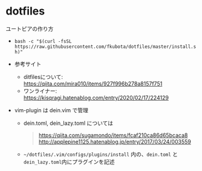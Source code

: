 # dotfiles

ユートピアの作り方
- ```bash -c "$(curl -fsSL https://raw.githubusercontent.com/fkubota/dotfiles/master/install.sh)"```

- 参考サイト
	- ditfilesについて: https://qiita.com/mira010/items/927f996b278a8157f751
	- ワンライナー: https://kisqragi.hatenablog.com/entry/2020/02/17/224129

- vim-plugin は dein.vim で管理
  - dein.toml, dein_lazy.toml については
    > https://qiita.com/sugamondo/items/fcaf210ca86d65bcaca8
    > http://applepine1125.hatenablog.jp/entry/2017/03/24/003559
  - `~/dotfiles/.vim/configs/plugins/install` 内の、`dein.toml` と `dein_lazy.toml`内にプラグインを記述
